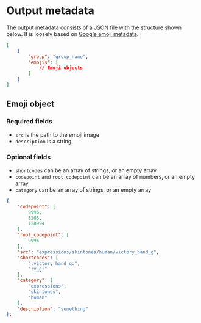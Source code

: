# Output metadata
The output metadata consists of a JSON file with the structure shown below. It is loosely based on [Google emoji metadata](https://github.com/googlefonts/emoji-metadata).

```json
[
    {
        "group": "group_name",
        "emojis": [
            // Emoji objects
        ]
    }
]
```

## Emoji object
### Required fields
- `src` is the path to the emoji image
- `description` is a string

### Optional fields
- `shortcodes` can be an array of strings, or an empty array
- `codepoint` and `root_codepoint` can be an array of numbers, or an empty array
- `category` can be an array of strings, or an empty array

```json
{
    "codepoint": [
        9996,
        8205,
        128994
    ],
    "root_codepoint": [
        9996
    ],
    "src": "expressions/skintones/human/victory_hand_g",
    "shortcodes": [
        ":victory_hand_g:",
        ":v_g:"
    ],
    "category": [
        "expressions",
        "skintones",
        "human"
    ],
    "description": "something"
},
```
